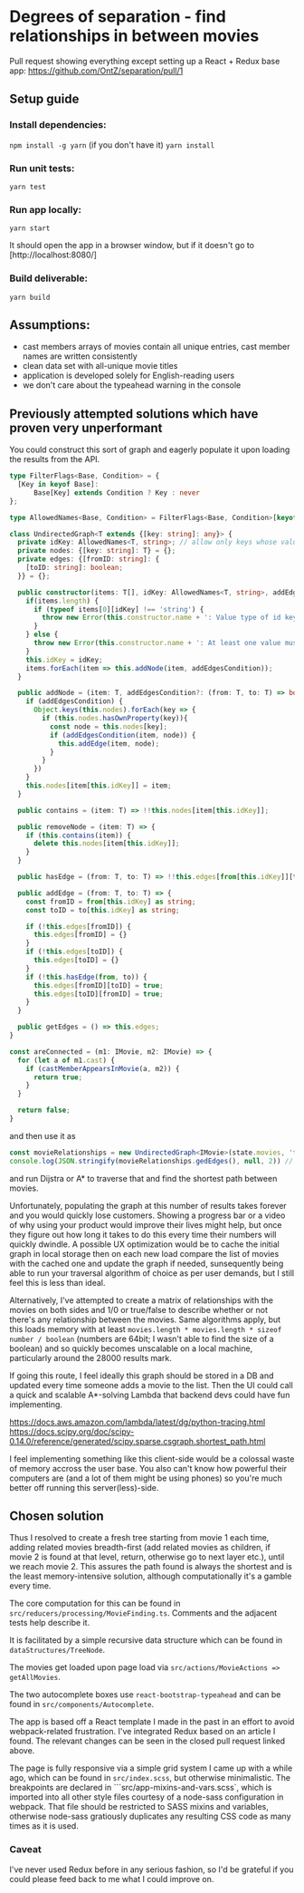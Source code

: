 # Degrees of separation - find relationships in between movies

Pull request showing everything except setting up a React + Redux base app: https://github.com/OntZ/separation/pull/1

## Setup guide

### Install dependencies:
```npm install -g yarn``` (if you don't have it)
```yarn install```

### Run unit tests:
```yarn test```

### Run app locally:
```yarn start```

It should open the app in a browser window, but if it doesn't go to [http://localhost:8080/]

### Build deliverable:
```yarn build```

## Assumptions:
* cast members arrays of movies contain all unique entries, cast member names are written consistently
* clean data set with all-unique movie titles
* application is developed solely for English-reading users
* we don't care about the typeahead warning in the console

## Previously attempted solutions which have proven very unperformant

You could construct this sort of graph and eagerly populate it upon loading the results from the API.
```ts
type FilterFlags<Base, Condition> = {
  [Key in keyof Base]:
      Base[Key] extends Condition ? Key : never
};

type AllowedNames<Base, Condition> = FilterFlags<Base, Condition>[keyof Base];

class UndirectedGraph<T extends {[key: string]: any}> {
  private idKey: AllowedNames<T, string>; // allow only keys whose value type is string as id keys
  private nodes: {[key: string]: T} = {};
  private edges: {[fromID: string]: {
    [toID: string]: boolean;
  }} = {};

  public constructor(items: T[], idKey: AllowedNames<T, string>, addEdgesCondition?: (from: T, to: T) => boolean) {
    if(items.length) {
      if (typeof items[0][idKey] !== 'string') {
        throw new Error(this.constructor.name + ': Value type of id key should be string');
      }
    } else {
      throw new Error(this.constructor.name + ': At least one value must be provided to properly construct the graph');
    }
    this.idKey = idKey;
    items.forEach(item => this.addNode(item, addEdgesCondition));
  }

  public addNode = (item: T, addEdgesCondition?: (from: T, to: T) => boolean ) => {
    if (addEdgesCondition) {
      Object.keys(this.nodes).forEach(key => {
        if (this.nodes.hasOwnProperty(key)){
          const node = this.nodes[key];
          if (addEdgesCondition(item, node)) {
            this.addEdge(item, node);
          }
        }
      })
    }
    this.nodes[item[this.idKey]] = item;
  }

  public contains = (item: T) => !!this.nodes[item[this.idKey]];

  public removeNode = (item: T) => {
    if (this.contains(item)) {
      delete this.nodes[item[this.idKey]];
    }
  }

  public hasEdge = (from: T, to: T) => !!this.edges[from[this.idKey]][to[this.idKey]];

  public addEdge = (from: T, to: T) => {
    const fromID = from[this.idKey] as string;
    const toID = to[this.idKey] as string;

    if (!this.edges[fromID]) {
      this.edges[fromID] = {}
    }
    if (!this.edges[toID]) {
      this.edges[toID] = {}
    }
    if (!this.hasEdge(from, to)) {
      this.edges[fromID][toID] = true;
      this.edges[toID][fromID] = true;
    }
  }

  public getEdges = () => this.edges;
}

const areConnected = (m1: IMovie, m2: IMovie) => {
  for (let a of m1.cast) {
    if (castMemberAppearsInMovie(a, m2)) {
      return true;
    }
  }

  return false;
}

```
and then use it as
```ts
const movieRelationships = new UndirectedGraph<IMovie>(state.movies, 'title', areConnected);
console.log(JSON.stringify(movieRelationships.gedEdges(), null, 2)) // over 100MB of output upon using the API result
```
and run Dijstra or A* to traverse that and find the shortest path between movies.

Unfortunately, populating the graph at this number of results takes forever and you would quickly lose customers. Showing a progress bar or a video of why using your product would improve their lives might help, but once they figure out how long it takes to do this every time their numbers will quickly dwindle. A possible UX optimization would be to cache the initial graph in local storage then on each new load compare the list of movies with the cached one and update the graph if needed, sunsequently being able to run your traversal algorithm of choice as per user demands, but I still feel this is less than ideal.

Alternatively, I've attempted to create a matrix of relationships with the movies on both sides and 1/0 or true/false to describe whether or not there's any relationship between the movies. Same algorithms apply, but this loads memory with at least ```movies.length * movies.length * sizeof number / boolean``` (numbers are 64bit; I wasn't able to find the size of a boolean) and so quickly becomes unscalable on a local machine, particularly around the 28000 results mark.

If going this route, I feel ideally this graph should be stored in a DB and updated every time someone adds a movie to the list. Then the UI could call a quick and scalable A*-solving Lambda that backend devs could have fun implementing.

https://docs.aws.amazon.com/lambda/latest/dg/python-tracing.html
https://docs.scipy.org/doc/scipy-0.14.0/reference/generated/scipy.sparse.csgraph.shortest_path.html

I feel implementing something like this client-side would be a colossal waste of memory accross the user base. You also can't know how powerful their computers are (and a lot of them might be using phones) so you're much better off running this server(less)-side.


## Chosen solution

Thus I resolved to create a fresh tree starting from movie 1 each time, adding related movies breadth-first (add related movies as children, if movie 2 is found at that level, return, otherwise go to next layer etc.), until we reach movie 2. This assures the path found is always the shortest and is the least memory-intensive solution, although computationally it's a gamble every time.

The core computation for this can be found in ```src/reducers/processing/MovieFinding.ts```. Comments and the adjacent tests help describe it.

It is facilitated by a simple recursive data structure which can be found in ```dataStructures/TreeNode```.

The movies get loaded upon page load via ```src/actions/MovieActions => getAllMovies```.

The two autocomplete boxes use ```react-bootstrap-typeahead``` and can be found in ```src/components/Autocomplete```.

The app is based off a React template I made in the past in an effort to avoid webpack-related frustration. I've integrated Redux based on an article I found. The relevant changes can be seen in the closed pull request linked above.

The page is fully responsive via a simple grid system I came up with a while ago, which can be found in ```src/index.scss```, but otherwise minimalistic. The breakpoints are declared in ```src/app-mixins-and-vars.scss`, which is imported into all other style files courtesy of a node-sass configuration in webpack. That file should be restricted to SASS mixins and variables, otherwise node-sass gratiously duplicates any resulting CSS code as many times as it is used.

### Caveat
I've never used Redux before in any serious fashion, so I'd be grateful if you could please feed back to me what I could improve on.